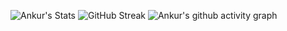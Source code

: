 ![Ankur's Stats](https://github-readme-stats.vercel.app/api?username=XI1411-AnkurSaxena&count_private=true) 
![GitHub Streak](https://github-readme-streak-stats.herokuapp.com/?user=XI1411-AnkurSaxena&theme=default)
![Ankur's github activity graph](https://activity-graph.herokuapp.com/graph?username=XI1411-AnkurSaxena&theme=xcode)

<!--
**XI1411-AnkurSaxena/XI1411-AnkurSaxena** is a ✨ _special_ ✨ repository because its `README.md` (this file) appears on your GitHub profile.

Here are some ideas to get you started:

- 🔭 I’m currently working on ...
- 🌱 I’m currently learning ...
- 👯 I’m looking to collaborate on ...
- 🤔 I’m looking for help with ...
- 💬 Ask me about ...
- 📫 How to reach me: ...
- 😄 Pronouns: ...
- ⚡ Fun fact: ...
-->
